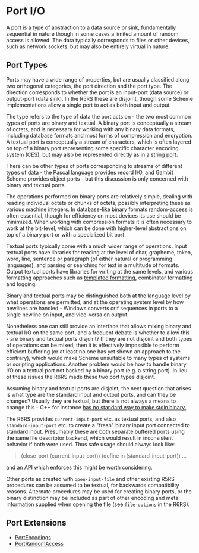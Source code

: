 # Port I/O

A port is a type of abstraction to a data source or sink,
fundamentally sequential in nature though in some cases a
limited amount of random access is allowed.  The data
typically corresponds to files or other devices, such as
network sockets, but may also be entirely virtual in nature.

## Port Types

Ports may have a wide range of properties, but are usually
classified along two orthogonal categories, the port
direction and the port type.  The direction corresponds to
whether the port is an input-port (data source) or
output-port (data sink).  In the R5RS these are disjoint,
though some Scheme implementations allow a single port to
act as both input and output.

The type refers to the type of data the port acts on - the
two most common types of ports are binary and textual.  A
binary port is conceptually a stream of octets, and is
necessary for working with any binary data formats,
including database formats and most forms of compression and
encryption.  A textual port is conceptually a stream of
characters, which is often layered on top of a binary port
representing some specific character encoding system (CES),
but may also be represented directly as in a
[string port](https://srfi.schemers.org/srfi-6/srfi-6.html).

There can be other types of ports corresponding to streams
of different types of data - the Pascal language provides
record I/O, and Gambit Scheme provides object ports - but
this discussion is only concerned with binary and textual
ports.

The operations performed on binary ports are relatively
simple, dealing with reading individual octets or chunks of
octets, possibly interpreting these as various machine
integers.  In database-like binary formats random-access is
often essential, though for efficiency on most devices its
use should be minimized.  When working with compression
formats it is often necessary to work at the bit-level,
which can be done with higher-level abstractions on top of a
binary port or with a specialized bit port.

Textual ports typically come with a much wider range of
operations.  Input textual ports have libraries for reading
at the level of char, grapheme, token, word, line, sentence
or paragraph (of either natural or programming languages),
and parsing or searching for text in a multitude of formats.
Output textual ports have libraries for writing at the same
levels, and various formatting approaches such as
[templated formatting](https://srfi.schemers.org/srfi-48/srfi-48.html),
combinator formatting and logging.

Binary and textual ports may be distinguished both at the
language level by what operations are permitted, and at the
operating system level by how newlines are handled - Windows
converts crlf sequences in ports to a single newline on
input, and vice-versa on output.

Nonetheless one can still provide an interface that allows
mixing binary and textual I/O on the same port, and a
frequent debate is whether to allow this - are binary and
textual ports disjoint?  If they are not disjoint and both
types of operations can be mixed, then it is effectively
impossible to perform efficient buffering (or at least no
one has yet shown an approach to the contrary), which would
make Scheme unsuitable to many types of systems or scripting
applications.  Another problem would be how to handle binary
I/O on a textual port not backed by a binary port (e.g. a
string port).  In lieu of these issues the R6RS made these
two port types disjoint.

Assuming binary and textual ports are disjoint, the next
question that arises is what type are the standard input and
output ports, and can they be changed?  Usually they are
textual, but there is not always a means to change this -
C++ for instance
[has no standard way to make stdin binary.](http://www.parashift.com/c++-faq-lite/input-output.html#faq-15.13)

The R6RS provides `current-input-port` etc. as textual
ports, and also `standard-input-port` etc. to create a
"fresh" binary input port connected to standard input.
Presumably these are both separate buffered ports using the
same file descriptor backend, which would result in
inconsistent behavior if both were used.  Thus safe usage
should always look like:

> (close-port (current-input-port))
> (define in (standard-input-port))
> ...

and an API which enforces this might be worth considering.

Other ports as created with `open-input-file` and other
existing R5RS procedures can be assumed to be textual, for
backwards compatibility reasons.  Alternate procedures may
be used for creating binary ports, or the binary distinction
may be included as part of other encoding and meta
information supplied when opening the file (see
`file-options` in the R6RS).

## Port Extensions

* [PortEncodings](PortEncodings.md)
* [PortRandomAccess](PortRandomAccess.md)
